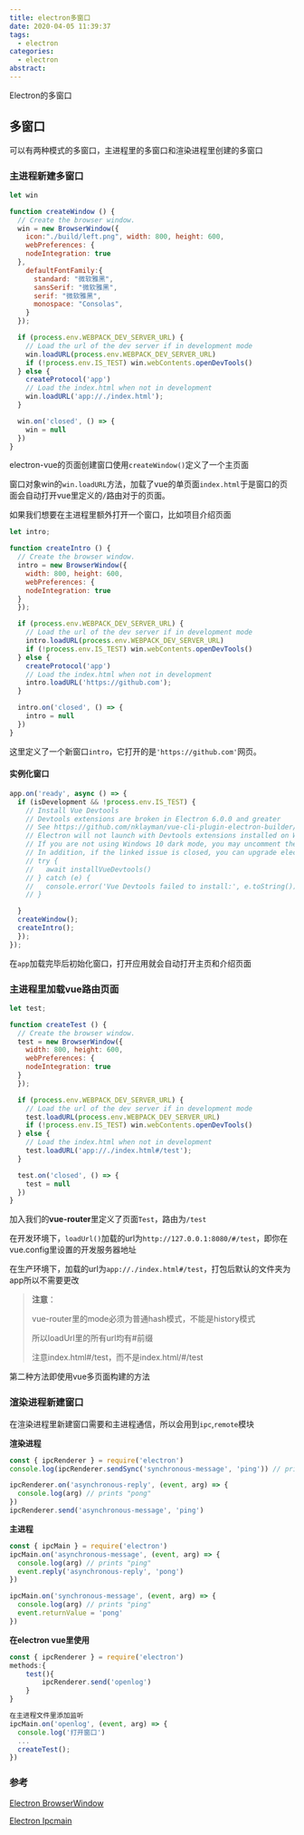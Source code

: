 ```yaml
---
title: electron多窗口
date: 2020-04-05 11:39:37
tags:
  - electron
categories:
  - electron
abstract:
---
```


Electron的多窗口

<!--more-->

## 多窗口

可以有两种模式的多窗口，主进程里的多窗口和渲染进程里创建的多窗口

### 主进程新建多窗口

```javascript
let win

function createWindow () {
  // Create the browser window.
  win = new BrowserWindow({
    icon:"./build/left.png", width: 800, height: 600,
    webPreferences: {
    nodeIntegration: true
  },
    defaultFontFamily:{
      standard: "微软雅黑",
      sansSerif: "微软雅黑",
      serif: "微软雅黑",
      monospace: "Consolas",
    }
  });

  if (process.env.WEBPACK_DEV_SERVER_URL) {
    // Load the url of the dev server if in development mode
    win.loadURL(process.env.WEBPACK_DEV_SERVER_URL)
    if (!process.env.IS_TEST) win.webContents.openDevTools()
  } else {
    createProtocol('app')
    // Load the index.html when not in development
    win.loadURL('app://./index.html');
  }

  win.on('closed', () => {
    win = null
  })
}
```

electron-vue的页面创建窗口使用`createWindow()`定义了一个主页面

窗口对象win的`win.loadURL`方法，加载了vue的单页面`index.html`于是窗口的页面会自动打开vue里定义的`/`路由对于的页面。

如果我们想要在主进程里额外打开一个窗口，比如项目介绍页面

```javascript
let intro;

function createIntro () {
  // Create the browser window.
  intro = new BrowserWindow({
    width: 800, height: 600,
    webPreferences: {
    nodeIntegration: true
  }
  });

  if (process.env.WEBPACK_DEV_SERVER_URL) {
    // Load the url of the dev server if in development mode
    intro.loadURL(process.env.WEBPACK_DEV_SERVER_URL)
    if (!process.env.IS_TEST) win.webContents.openDevTools()
  } else {
    createProtocol('app')
    // Load the index.html when not in development
    intro.loadURL('https://github.com');
  }

  intro.on('closed', () => {
    intro = null
  })
}
```

这里定义了一个新窗口`intro`，它打开的是`'https://github.com'`网页。

#### 实例化窗口

```javascript
app.on('ready', async () => {
  if (isDevelopment && !process.env.IS_TEST) {
    // Install Vue Devtools
    // Devtools extensions are broken in Electron 6.0.0 and greater
    // See https://github.com/nklayman/vue-cli-plugin-electron-builder/issues/378 for more info
    // Electron will not launch with Devtools extensions installed on Windows 10 with dark mode
    // If you are not using Windows 10 dark mode, you may uncomment these lines
    // In addition, if the linked issue is closed, you can upgrade electron and uncomment these lines
    // try {
    //   await installVueDevtools()
    // } catch (e) {
    //   console.error('Vue Devtools failed to install:', e.toString())
    // }

  }
  createWindow();
  createIntro();
  });
});
```

在`app`加载完毕后初始化窗口，打开应用就会自动打开主页和介绍页面

### 主进程里加载vue路由页面

```javascript
let test;

function createTest () {
  // Create the browser window.
  test = new BrowserWindow({
    width: 800, height: 600,
    webPreferences: {
    nodeIntegration: true
  }
  });

  if (process.env.WEBPACK_DEV_SERVER_URL) {
    // Load the url of the dev server if in development mode
    test.loadURL(process.env.WEBPACK_DEV_SERVER_URL)
    if (!process.env.IS_TEST) win.webContents.openDevTools()
  } else {
    // Load the index.html when not in development
    test.loadURL('app://./index.html#/test');
  }

  test.on('closed', () => {
    test = null
  })
}
```

加入我们的**vue-router**里定义了页面`Test`，路由为`/test`

在开发环境下，`loadUrl()`加载的url为`http://127.0.0.1:8080/#/test`，即你在vue.config里设置的开发服务器地址

在生产环境下，加载的url为`app://./index.html#/test`，打包后默认的文件夹为app所以不需要更改

> **注意**：
>
> vue-router里的mode必须为普通hash模式，不能是history模式
>
> 所以loadUrl里的所有url均有#前缀
>
> 注意index.html#/test，而不是index.html/#/test

第二种方法即使用vue多页面构建的方法



### 渲染进程新建窗口

在渲染进程里新建窗口需要和主进程通信，所以会用到`ipc`,`remote`模块

**渲染进程**

```javascript
const { ipcRenderer } = require('electron')
console.log(ipcRenderer.sendSync('synchronous-message', 'ping')) // prints "pong"

ipcRenderer.on('asynchronous-reply', (event, arg) => {
  console.log(arg) // prints "pong"
})
ipcRenderer.send('asynchronous-message', 'ping')
```

**主进程**

```javascript
const { ipcMain } = require('electron')
ipcMain.on('asynchronous-message', (event, arg) => {
  console.log(arg) // prints "ping"
  event.reply('asynchronous-reply', 'pong')
})

ipcMain.on('synchronous-message', (event, arg) => {
  console.log(arg) // prints "ping"
  event.returnValue = 'pong'
})
```

**在electron vue里使用**

```javascript
const { ipcRenderer } = require('electron')
methods:{
    test(){
        ipcRenderer.send('openlog')
    }
}

在主进程文件里添加监听
ipcMain.on('openlog', (event, arg) => {
  console.log('打开窗口')
  ...
  createTest();
})
```



### 参考

[Electron BrowserWindow](https://www.electronjs.org/docs/api/browser-window)

[Electron Ipcmain](https://www.electronjs.org/docs/api/ipc-main)